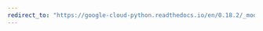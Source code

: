 ```yaml
---
redirect_to: "https://google-cloud-python.readthedocs.io/en/0.18.2/_modules/gcloud/error_reporting/client.html"
---
```

